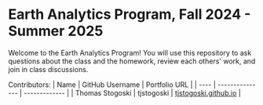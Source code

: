 # Earth Analytics Program, Fall 2024 - Summer 2025

Welcome to the Earth Analytics Program! You will use this repository to ask questions about the class and the homework, review each others' work, and join in class discussions.

Contributors:
| Name | GitHub Username | Portfolio URL |
| ---- | --------------- | ------------- |
| Thomas Stogoski | tjstogoski | [tjstogoski.github.io](https://tjstogoski.github.io) |

